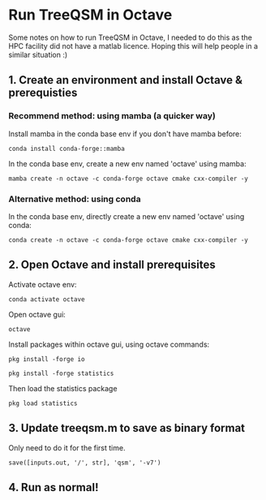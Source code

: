 # Run TreeQSM in Octave

Some notes on how to run TreeQSM in Octave, I needed to do this as the HPC facility did not have a matlab licence. Hoping this will help people in a similar situation :)

## 1. Create an environment and install Octave & prerequisties
### Recommend method: using mamba (a quicker way)

Install mamba in the conda base env if you don't have mamba before:

`conda install conda-forge::mamba`

In the conda base env, create a new env named 'octave' using mamba:

`mamba create -n octave -c conda-forge octave cmake cxx-compiler -y`


### Alternative method: using conda

In the conda base env, directly create a new env named 'octave' using conda:

`conda create -n octave -c conda-forge octave cmake cxx-compiler -y`

## 2. Open Octave and install prerequisites
Activate octave env:

`conda activate octave`

Open octave gui:

`octave`

Install packages within octave gui, using octave commands:

`pkg install -forge io`

`pkg install -forge statistics`

Then load the statistics package

`pkg load statistics`

## 3. Update treeqsm.m to save as binary format
Only need to do it for the first time.

`save([inputs.out, '/', str], 'qsm', '-v7')`

## 4. Run as normal!

